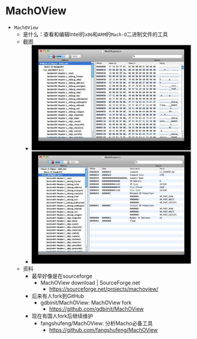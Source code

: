 # MachOView

* `MachOView`
  * 是什么：查看和编辑Intel的`x86`和`ARM`的`Mach-O`二进制文件的工具
  * 截图
    * ![mach_o_object_screenshot](../../../../../assets/img/mach_o_object_screenshot.jpg)
    * ![mach_o_x86_64](../../../../../assets/img/mach_o_x86_64.jpg)
  * 资料
    * 最早好像是在sourceforge
      * MachOView download | SourceForge.net
        * https://sourceforge.net/projects/machoview/
    * 后来有人fork到GitHub
      * gdbinit/MachOView: MachOView fork
        * https://github.com/gdbinit/MachOView
    * 现在有国人fork后继续维护
      * fangshufeng/MachOView: 分析Macho必备工具
        * https://github.com/fangshufeng/MachOView
